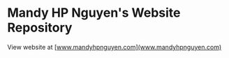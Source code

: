 # Mandy HP Nguyen's Website Repository

View website at [www.mandyhpnguyen.com](www.mandyhpnguyen.com)
